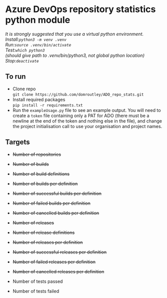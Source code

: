 # Azure DevOps repository statistics python module

*It is strongly suggested that you use a virtual python environment.  
Install:`python3 -m venv .venv`  
Run:`source .venv/bin/activate`  
Test:`which python3`  
(should give path to .venv/bin/python3, not global python location)  
Stop:`deactivate`*

## To run
- Clone repo  
  `git clone https://github.com/domroutley/ADO_repo_stats.git`
- Install required packages  
  `pip install -r requirements.txt`
- Run the `exampleUsage.py` file to see an example output. You will need to create a `token` file containing only a PAT for ADO (there must be a newline at the end of the token and nothing else in the file), and change the project initialisation call to use your organisation and project names.


## Targets
- ~~Number of repositories~~


- ~~Number of builds~~
- ~~Number of build definitions~~
- ~~Number of builds per definition~~
- ~~Number of successful builds per definition~~
- ~~Number of failed builds per definition~~
- ~~Number of cancelled builds per definition~~


- ~~Number of releases~~
- ~~Number of release definitions~~
- ~~Number of releases per definition~~
- ~~Number of successful releases per definition~~
- ~~Number of failed releases per definition~~
- ~~Number of cancelled releases per definition~~


- Number of tests passed
- Number of tests failed

